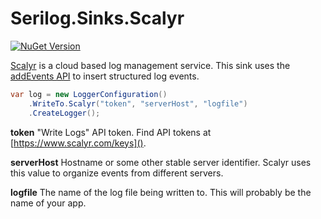 # Serilog.Sinks.Scalyr

[![NuGet Version](http://img.shields.io/nuget/v/Serilog.Sinks.Scalyr.svg?style=flat)](https://www.nuget.org/packages/Serilog.Sinks.Scalyr/)


[Scalyr](https://www.scalyr.com/) is a cloud based log management service. This sink uses the [addEvents API](https://www.scalyr.com/help/api#addEvents) to insert structured log events.

```csharp
var log = new LoggerConfiguration()
    .WriteTo.Scalyr("token", "serverHost", "logfile")
    .CreateLogger();
```

**token** "Write Logs" API token. Find API tokens at [https://www.scalyr.com/keys]().

**serverHost** Hostname or some other stable server identifier. Scalyr uses this value to organize events from different servers.

**logfile** The name of the log file being written to. This will probably be the name of your app.